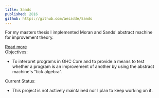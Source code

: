 ```yaml
---
title: Sands
published: 2016
github: https://github.com/aesadde/Sands
---
```


For my masters thesis I implemented  Moran and Sands' abstract machine for
improvement theory.

<div class="read-more"> <a href="#" id="showDiv-2">Read more</a> </div>

<div id="sands-details">
<span class="proj-info">Objectives:</span>
<ul>
<li>To interpret programs in GHC Core and to provide a means to test whether
a program is an improvement of another by using the abstract machine's "tick
algebra".
</ul>

<span class="proj-info">Current Status:</span>
<ul>
<li>This project is not actively maintained nor I plan to keep working on it.
</ul>
</div>
